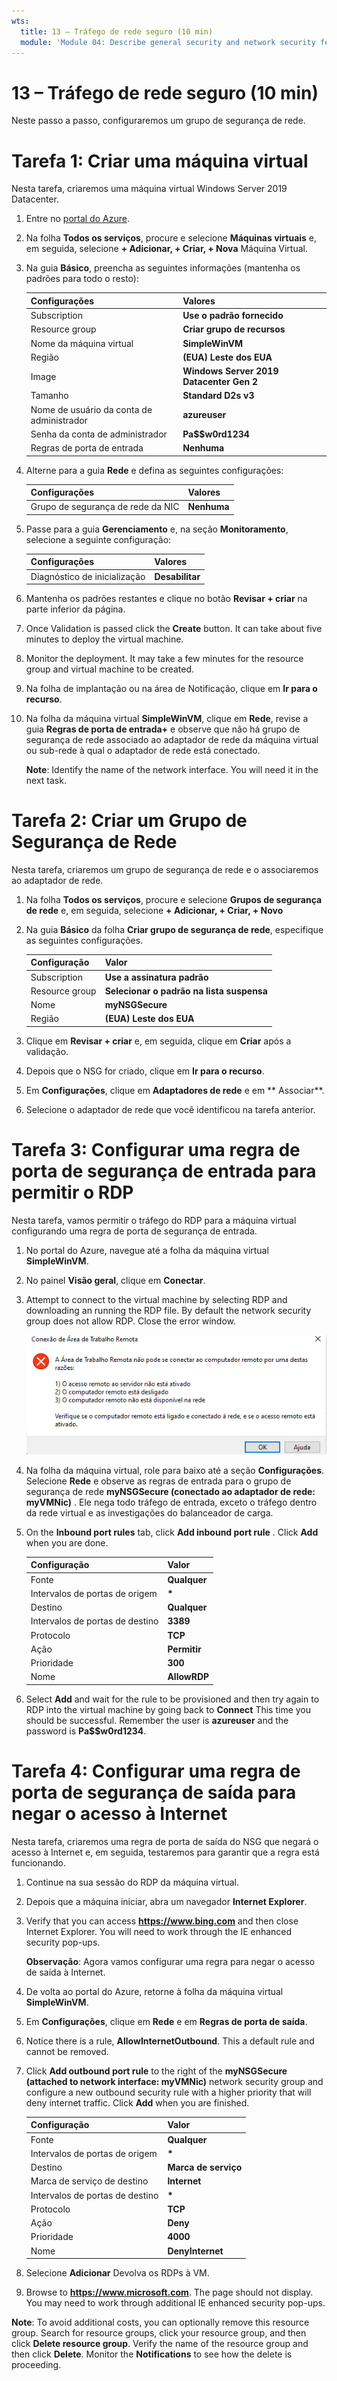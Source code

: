 ```yaml
---
wts:
  title: 13 – Tráfego de rede seguro (10 min)
  module: 'Module 04: Describe general security and network security features'
---
```

# <a name="13---secure-network-traffic-10-min"></a>13 – Tráfego de rede seguro (10 min)

Neste passo a passo, configuraremos um grupo de segurança de rede.

# <a name="task-1-create-a-virtual-machine"></a>Tarefa 1: Criar uma máquina virtual

Nesta tarefa, criaremos uma máquina virtual Windows Server 2019 Datacenter. 

1. Entre no [portal do Azure](https://portal.azure.com).

2. Na folha **Todos os serviços**, procure e selecione **Máquinas virtuais** e, em seguida, selecione **+ Adicionar, + Criar, + Nova** Máquina Virtual.

3. Na guia **Básico**, preencha as seguintes informações (mantenha os padrões para todo o resto):

    | Configurações | Valores |
    |  -- | -- |
    | Subscription | **Use o padrão fornecido** |
    | Resource group | **Criar grupo de recursos** |
    | Nome da máquina virtual | **SimpleWinVM** |
    | Região | **(EUA) Leste dos EUA**|
    | Image | **Windows Server 2019 Datacenter Gen 2**|
    | Tamanho | **Standard D2s v3**|
    | Nome de usuário da conta de administrador | **azureuser** |
    | Senha da conta de administrador | **Pa$$w0rd1234**|
    | Regras de porta de entrada | **Nenhuma**|

4. Alterne para a guia **Rede** e defina as seguintes configurações:

    | Configurações | Valores |
    | -- | -- |
    | Grupo de segurança de rede da NIC | **Nenhuma**|

5. Passe para a guia **Gerenciamento** e, na seção **Monitoramento**, selecione a seguinte configuração:

    | Configurações | Valores |
    | -- | -- |
    | Diagnóstico de inicialização | **Desabilitar**|

6. Mantenha os padrões restantes e clique no botão **Revisar + criar** na parte inferior da página.

7. Once Validation is passed click the <bpt id="p1">**</bpt>Create<ept id="p1">**</ept> button. It can take about five minutes to deploy the virtual machine.

8. Monitor the deployment. It may take a few minutes for the resource group and virtual machine to be created. 

9. Na folha de implantação ou na área de Notificação, clique em **Ir para o recurso**. 

10. Na folha da máquina virtual **SimpleWinVM**, clique em **Rede**, revise a guia **Regras de porta de entrada+** e observe que não há grupo de segurança de rede associado ao adaptador de rede da máquina virtual ou sub-rede à qual o adaptador de rede está conectado.

    <bpt id="p1">**</bpt>Note<ept id="p1">**</ept>: Identify the name of the network interface. You will need it in the next task.

# <a name="task-2-create-a-network-security-group"></a>Tarefa 2: Criar um 	Grupo de Segurança de Rede

Nesta tarefa, criaremos um grupo de segurança de rede e o associaremos ao adaptador de rede. 

1. Na folha **Todos os serviços**, procure e selecione **Grupos de segurança de rede** e, em seguida, selecione **+ Adicionar, + Criar, + Novo**

2. Na guia **Básico** da folha **Criar grupo de segurança de rede**, especifique as seguintes configurações.

    | Configuração | Valor |
    | -- | -- |
    | Subscription | **Use a assinatura padrão** |
    | Resource group | **Selecionar o padrão na lista suspensa** |
    | Nome | **myNSGSecure** |
    | Região | **(EUA) Leste dos EUA**  |

3. Clique em **Revisar + criar** e, em seguida, clique em **Criar** após a validação.

4. Depois que o NSG for criado, clique em **Ir para o recurso**.

5. Em **Configurações**, clique em **Adaptadores de rede** e em ** Associar**.

6. Selecione o adaptador de rede que você identificou na tarefa anterior. 

# <a name="task-3-configure-an-inbound-security-port-rule-to-allow-rdp"></a>Tarefa 3: Configurar uma regra de porta de segurança de entrada para permitir o RDP

Nesta tarefa, vamos permitir o tráfego do RDP para a máquina virtual configurando uma regra de porta de segurança de entrada. 

1. No portal do Azure, navegue até a folha da máquina virtual **SimpleWinVM**. 

2. No painel **Visão geral**, clique em **Conectar**.

3. Attempt to connect to the virtual machine by selecting RDP and downloading an running the RDP file. By default the network security group does not allow RDP. Close the error window. 


    ![Captura de tela da mensagem de erro informando que a conexão com a máquina virtual falhou.](../images/1201.png)

4. Na folha da máquina virtual, role para baixo até a seção **Configurações**. Selecione **Rede** e observe as regras de entrada para o grupo de segurança de rede **myNSGSecure (conectado ao adaptador de rede: myVMNic)** . Ele nega todo tráfego de entrada, exceto o tráfego dentro da rede virtual e as investigações do balanceador de carga.

5. On the <bpt id="p1">**</bpt>Inbound port rules<ept id="p1">**</ept> tab, click <bpt id="p2">**</bpt>Add inbound port rule<ept id="p2">**</ept> . Click <bpt id="p1">**</bpt>Add<ept id="p1">**</ept> when you are done. 

    | Configuração | Valor |
    | -- | -- |
    | Fonte | **Qualquer**|
    | Intervalos de portas de origem | **\*** |
    | Destino | **Qualquer** |
    | Intervalos de portas de destino | **3389** |
    | Protocolo | **TCP** |
    | Ação | **Permitir** |
    | Prioridade | **300** |
    | Nome | **AllowRDP** |

6. Select <bpt id="p1">**</bpt>Add<ept id="p1">**</ept> and wait for the rule to be provisioned and then try again to RDP into the virtual machine by going back to <bpt id="p2">**</bpt>Connect<ept id="p2">**</ept> This time you should be successful. Remember the user is <bpt id="p1">**</bpt>azureuser<ept id="p1">**</ept> and the password is <bpt id="p2">**</bpt>Pa$$w0rd1234<ept id="p2">**</ept>.

# <a name="task-4-configure-an-outbound-security-port-rule-to-deny-internet-access"></a>Tarefa 4: Configurar uma regra de porta de segurança de saída para negar o acesso à Internet

Nesta tarefa, criaremos uma regra de porta de saída do NSG que negará o acesso à Internet e, em seguida, testaremos para garantir que a regra está funcionando.

1. Continue na sua sessão do RDP da máquina virtual. 

2. Depois que a máquina iniciar, abra um navegador **Internet Explorer**. 

3. Verify that you can access <bpt id="p1">**</bpt><ph id="ph1">https://www.bing.com</ph><ept id="p1">**</ept> and then close Internet Explorer. You will need to work through the IE enhanced security pop-ups. 

    **Observação**: Agora vamos configurar uma regra para negar o acesso de saída à Internet. 

4. De volta ao portal do Azure, retorne à folha da máquina virtual **SimpleWinVM**. 

5. Em **Configurações**, clique em **Rede** e em **Regras de porta de saída**.

6. Notice there is a rule, <bpt id="p1">**</bpt>AllowInternetOutbound<ept id="p1">**</ept>. This a default rule and cannot be removed. 

7. Click <bpt id="p1">**</bpt>Add outbound port rule<ept id="p1">**</ept> to the right of the <bpt id="p2">**</bpt>myNSGSecure  (attached to network interface: myVMNic)<ept id="p2">**</ept> network security group and configure a new outbound security rule with a higher priority that will deny internet traffic. Click <bpt id="p1">**</bpt>Add<ept id="p1">**</ept> when you are finished. 

    | Configuração | Valor |
    | -- | -- |
    | Fonte | **Qualquer**|
    | Intervalos de portas de origem | **\*** |
    | Destino | **Marca de serviço** |
    | Marca de serviço de destino | **Internet** |
    | Intervalos de portas de destino | **\*** |
    | Protocolo | **TCP** |
    | Ação | **Deny** |
    | Prioridade | **4000** |
    | Nome | **DenyInternet** |

8. Selecione **Adicionar** Devolva os RDPs à VM. 

9. Browse to <bpt id="p1">**</bpt><ph id="ph1">https://www.microsoft.com</ph><ept id="p1">**</ept>. The page should not display. You may need to work through additional IE enhanced security pop-ups.  

<bpt id="p1">**</bpt>Note<ept id="p1">**</ept>: To avoid additional costs, you can optionally remove this resource group. Search for resource groups, click your resource group, and then click <bpt id="p1">**</bpt>Delete resource group<ept id="p1">**</ept>. Verify the name of the resource group and then click <bpt id="p1">**</bpt>Delete<ept id="p1">**</ept>. Monitor the <bpt id="p1">**</bpt>Notifications<ept id="p1">**</ept> to see how the delete is proceeding.
